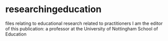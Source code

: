 # researchingeducation
files relating to educational research related to practitioners
I am the editor of this publication: a professor at the University of Nottingham School of Education
